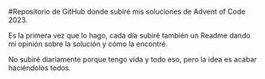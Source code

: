 #Repositorio de GitHub donde subiré mis soluciones de Advent of Code 2023.

Es la primera vez que lo hago, cada día subiré también un Readme dando mi opinión sobre la solución y cómo la encontré.

No subiré diariamente porque tengo vida y todo eso, pero la idea es acabar haciéndolos todos.